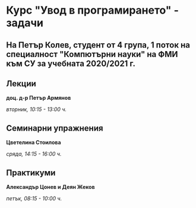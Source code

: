# Курс "Увод в програмирането" - задачи
## На Петър Колев, студент от 4 група, 1 поток на специалност "Компютърни науки" на ФМИ към СУ за учебната 2020/2021 г.

## Лекции 
**доц. д-р Петър Армянов**

*вторник, 10:15 - 13:00 ч.*

## Семинарни упражнения
**Цветелина Стоилова**

*сряда, 14:15 - 16:00 ч.*

## Практикуми 
**Александър Цонев и Деян Жеков**

*петък, 08:15 - 10:00 ч.*
